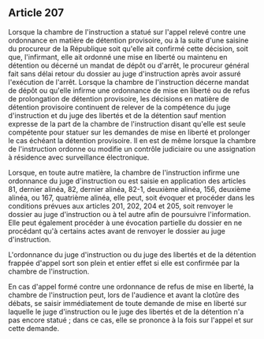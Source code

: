 Article 207
----
Lorsque la chambre de l'instruction a statué sur l'appel relevé contre une
ordonnance en matière de détention provisoire, ou à la suite d'une saisine du
procureur de la République soit qu'elle ait confirmé cette décision, soit que,
l'infirmant, elle ait ordonné une mise en liberté ou maintenu en détention ou
décerné un mandat de dépôt ou d'arrêt, le procureur général fait sans délai
retour du dossier au juge d'instruction après avoir assuré l'exécution de
l'arrêt. Lorsque la chambre de l'instruction décerne mandat de dépôt ou qu'elle
infirme une ordonnance de mise en liberté ou de refus de prolongation de
détention provisoire, les décisions en matière de détention provisoire
continuent de relever de la compétence du juge d'instruction et du juge des
libertés et de la détention sauf mention expresse de la part de la chambre de
l'instruction disant qu'elle est seule compétente pour statuer sur les demandes
de mise en liberté et prolonger le cas échéant la détention provisoire. Il en
est de même lorsque la chambre de l'instruction ordonne ou modifie un contrôle
judiciaire ou une assignation à résidence avec surveillance électronique.

Lorsque, en toute autre matière, la chambre de l'instruction infirme une
ordonnance du juge d'instruction ou est saisie en application des articles 81,
dernier alinéa, 82, dernier alinéa, 82-1, deuxième alinéa, 156, deuxième alinéa,
ou 167, quatrième alinéa, elle peut, soit évoquer et procéder dans les
conditions prévues aux articles 201, 202, 204 et 205, soit renvoyer le dossier
au juge d'instruction ou à tel autre afin de poursuivre l'information. Elle peut
également procéder à une évocation partielle du dossier en ne procédant qu'à
certains actes avant de renvoyer le dossier au juge d'instruction.

L'ordonnance du juge d'instruction ou du juge des libertés et de la détention
frappée d'appel sort son plein et entier effet si elle est confirmée par la
chambre de l'instruction.

En cas d'appel formé contre une ordonnance de refus de mise en liberté, la
chambre de l'instruction peut, lors de l'audience et avant la clotûre des
débats, se saisir immédiatement de toute demande de mise en liberté sur laquelle
le juge d'instruction ou le juge des libertés et de la détention n'a pas encore
statué ; dans ce cas, elle se prononce à la fois sur l'appel et sur cette
demande.
